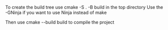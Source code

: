 To create the build tree use cmake -S . -B build in the top directory
Use the -GNinja if you want to use Ninja instead of make

Then use cmake --build build to compile the project
